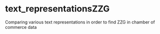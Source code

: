 # text_representationsZZG
Comparing various text representations in order to find ZZG in chamber of commerce data
